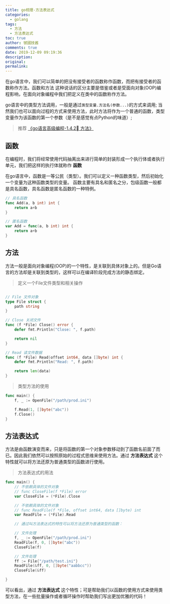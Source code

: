 ```yaml
---
title: go梳理-方法表达式
categories:
  - golang
tags:
  - 方法
  - 方法表达式
toc: true
author: 虢國技酱
comments: true
date: 2019-12-09 09:19:36
description:
original:
permalink:
---
```


在go语言中，我们可以简单的把没有接受者的函数称作函数，而把有接受者的函数称作方法。函数和方法 这种说话的区分主要是借鉴或者是受面向对象(OOP)编程影响，在面向对象编程中我们把定义在类中的函数称作方法。

go语言中的类型方法调用，一般是通过`类型变量.方法名(参数...)`的方式来调用; 当然我们也可以面向过程的方式来使用方法，此时方法将作为一个普通的函数，类型变量作为该函数的第一个参数（是不是感觉有点Python的味道）;

> 推荐 [《go语言高级编程-1.4.2 方法》](https://chai2010.gitbooks.io/advanced-go-programming-book/content/ch1-basic/ch1-04-func-method-interface.html)

<!-- more -->

## 函数

在编程时，我们将经常使用代码抽离出来进行简单的封装形成一个执行体或者执行单元，我们把这样的执行体就称作 **函数**

在go语言中，函数是一等公民（类型）。我们可以定义一种函数类型，然后初始化一个变量为这种函数类型的变量。 函数主要有具名和匿名之分，包级函数一般都是具名函数，具名函数是匿名函数的一种特例。

```go
// 具名函数
func Add(a, b int) int {
    return a+b
}

// 匿名函数
var Add = func(a, b int) int {
    return a+b
}
```

## 方法

方法一般是面向对象编程(OOP)的一个特性，是关联到具体对象上的。但是Go语言的方法却是关联到类型的，这样可以在编译阶段完成方法的静态绑定。

> 定义一个File文件类型和相关操作
```go

// File 文件对象
type File struct {
    path string
}

// Close 关闭文件
func (f *File) Close() error {
    defer fmt.Println("Close: ", f.path)

    return nil
}

// Read 读文件数据
func (f *File) Read(offset int64, data []byte) int {
    defer fmt.Println("Read: ", f.path)

    return len(data)
}

```

> 类型方法的使用
```go
func main() {
    f, _ := OpenFile("/path/prod.ini")

    f.Read(1, []byte("abc"))
    f.Close()
}
```

## 方法表达式

方法是由函数演变而来，只是将函数的第一个对象参数移动到了函数名前面了而已。因此我们依然可以按照原始的过程式思维来使用方法。通过 **方法表达式** 这个特性就可以将方法还原为普通类型的函数进行使用。

> 方法表达式的用法
```go
func main() {
    // 不依赖具体的文件对象
    // func CloseFile(f *File) error
    var CloseFile = (*File).Close

    // 不依赖具体的文件对象
    // func ReadFile(f *File, offset int64, data []byte) int
    var ReadFile = (*File).Read

    // 通过叫方法表达式的特性可以将方法还原为普通类型的函数：

    // 文件处理
    f, _ := OpenFile("/path/prod.ini")
    ReadFile(f, 0, []byte("abc"))
    CloseFile(f)

    // 文件处理
    ff := File{"/path/test.ini"}
    ReadFile(&ff, 0, []byte("aabbcc"))
    CloseFile(&ff)

}
```

可以看出，通过 **方法表达式** 这个特性；可是帮助我们以函数的使用方式来使用类型方法，在一些批量操作或者循环操作时帮助我们写出更加优雅的代码！
